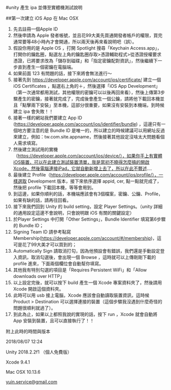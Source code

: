 #unity 產生 ipa 並傳至實體機測試說明

##第一次建立 iOS App 在 Mac OSX
1. 先去註冊一個Apple ID
2. 然後申請為 Apple 發者帳號，並且花99大美先買通開發者帳戶的權限，買完通常要等48小時內才會開通，所以兩天後再來看說明吧（誤）。
3. 假設你用的是 Apple OS ，打開 Spotlight 搜尋「Keychain Access.app」，打開你的鑰匙圈，點選左上角的鑰匙圈存取>憑證輔助程式>從憑證授權要求憑證，已將要求改為「儲存到磁碟」和「指定密鑰配對資訊」，然後繼續下一步直到產生一個密鑰在電腦端。
4. 如果前面 123 有問題的話，接下來將會無法進行～
5. 接著先到 https://developer.apple.com/account/ios/certificate/ 建立一個 iOS Certificates ，點選右上角的＋，然後選擇「iOS App Development」（第一次通常都用測試，其他權限的密鑰可以以後再回來看），然後上傳第3步驟產生的密鑰，接著就完成了，完成後會產生一個公鑰，請將他下載回本機並且「點擊兩下安裝」至本機，這部分很重要，如果沒有安裝到本機端，到時候建立 ipa 會失敗！！
6. 接著一樣的網站我們要建立 App ID (https://developer.apple.com/account/ios/identifier/bundle) ，這邊只有一個地方要注意的是 Bundle ID 是唯一的，所以建立的時候建議可以用網址反過來建立，例如：tw.com.site.appname，然後接著其他設定沒啥太大問題看個人需求填寫。
7. 然後建立測試用的實機（https://developer.apple.com/account/ios/device/），如果你手上有實體iOS裝置，可以在此建立測試裝置清單，我是當初不曉得怎麼搞的開啟Xcode，然後電腦連接iPad，它就自動新增上去了，所以在此不贅述....
8. 最後建立 Profile（https://developer.apple.com/account/ios/profile/），一樣選取 Development 版本，接下來依序選擇 appid, cer, 點一點就完成了，然後把 profile 下載回本機，等等會用到。
9. 到這邊，如果你順利的話，本機端應該會有3個檔案，密鑰、公鑰、Profile，如果有缺的話，請再往回看。
10. 接下來我們回到 Unity 的 build setting，設定 Player Settings。（unity 詳細的通用設定這邊不會說明，只會說明跟 iOS 有關的關鍵設定）
11. 於Player Settings 中打開「Other Settings」，Bundle Identifier 填寫第6步驟的 Bundle ID；
12. Signing Team ID 請參考䩞寫 Membership(https://developer.apple.com/account/#/membership)，這可是花了99大美才可以買到的；
13. Automatically Sign 請取消打勾，因為他預設會有錯誤，我們還是手動設定登入資訊，取消勾選後，會出現一個 Browse ，這時就可以上傳剛剛下載的 profile 進來，下面兩個欄位會自動幫你填寫。
14. 其他我有特別勾選的項目是「Requires Persistent WiFi」和「Allow downloads over HTTP」
15. 以上設定完後，就可以按下 build 產生一個 Xcode 專案資料夾了，然後請用 Xcode 開啟這個資料夾。
16. 此時可以用 usb 接上電腦，Xcode 應該會自動讀取裝置資訊，這時候 Product > Destination 可以選擇連接的裝置（這個步驟我沒遇到什麼奇怪的問題很順利就過了）。
17. 到此為止，如果以上都照我說的實現的話，按下 run ，Xcode 就會自動將 App 安裝到裝置，且可以直接執行了！！

附上此時的時間與版本

2018/08/07 12:24

Unity 2018.2.2f1 （個人免費版）

Xcode 9.4.1

Mac OSX 10.13.6

yuin.service@gmail.com
